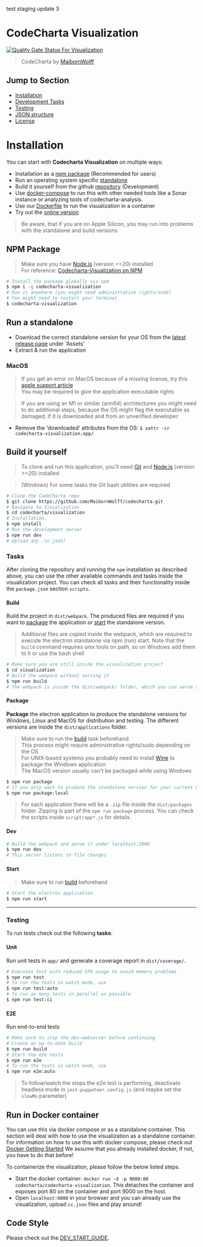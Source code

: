 test staging update 3
# CodeCharta Visualization

[![Quality Gate Status For Visualization](https://sonarcloud.io/api/project_badges/measure?project=maibornwolff-gmbh_codecharta_visualization&metric=alert_status)](https://sonarcloud.io/project/overview?id=maibornwolff-gmbh_codecharta_visualization)

> CodeCharta by [MaibornWolff](https://www.maibornwolff.de)

## Jump to Section

- [Installation](#installation)
- [Development Tasks](#tasks)
- [Testing](#testing)
- [JSON structure](#json-structure)
- [License](LICENSE.md)

# Installation

You can start with **Codecharta Visualization** on multiple ways:

- Installation as a [npm package](#npm-package) (Recommended for users)
- Run an operating system specific [standalone](#run-a-standalone)
- Build it yourself from the github [repository](#build-it-yourself) (Development)
- Use [docker-compose](https://maibornwolff.github.io/codecharta/docs/docker-containers/) to run this with other needed tools like a Sonar instance or analyzing tools of codecharta-analysis.
- Use our [Dockerfile](#run-in-docker-container) to run the visualization in a container
- Try out the [online version](https://maibornwolff.github.io/codecharta/visualization/app/index.html?file=codecharta.cc.json&file=codecharta_analysis.cc.json)

> Be aware, that if you are on Apple Silicon, you may run into problems with the standalone and build versions

## NPM Package

> Make sure you have [Node.js](https://nodejs.org/en/download) (version >=20) installed <br>
> For reference: [Codecharta-Visualization on NPM](https://www.npmjs.com/package/codecharta-visualization)

```bash
# Install the package globally via npm
$ npm i -g codecharta-visualization
# Run it anywhere (you might need administrative rights/sudo)
# You might need to restart your terminal
$ codecharta-visualization
```

## Run a standalone

- Download the correct standalone version for your OS from the [latest release page](https://github.com/MaibornWolff/codecharta/releases) under 'Assets'
- Extract & run the application

### MacOS

> If you get an error on MacOS because of a missing license, try this [apple support article](https://support.apple.com/en-gb/guide/mac-help/mh40616/12.0/mac/12.0) <br>
> You may be required to give the application executable rights

> If you are using an M1 or similar (arm64) architectures you might need to do additional steps, because the OS might flag the executable as damaged, if it is downloaded and from an unverified developer:

- Remove the 'downloaded' attributes from the OS:
  `$ xattr -cr codecharta-visualization.app/`

## Build it yourself

> To clone and run this application, you'll need [Git](https://git-scm.com) and [Node.js](https://nodejs.org/en/download/) (version >=20) installed

> (Windows) For some tasks the Git bash utilities are required

```bash
# Clone the CodeCharta repo
$ git clone https://github.com/MaibornWolff/codecharta.git
# Navigate to Visualization
$ cd codecharta/visualization
# Installation.
$ npm install
# Run the development server
$ npm run dev
# Upload any .cc.json!
```

### Tasks

After cloning the repository and running the `npm` installation as described above, you can use the other available commands and tasks inside the visualization project. You can check all tasks and their functionality inside the `package.json` section `scripts`.

#### Build

Build the project in `dist/webpack`. The produced files are required if you want to [package](#package) the application or [start](#start) the standalone version.

> Additional files are copied inside the webpack, which are required to execute the electron standalone via npm (run) start.
> Note that the `build` command requires unix tools on path, so on Windows add them to it or use the bash shell

```bash
# Make sure you are still inside the visualization project
$ cd visualization
# Build the webpack without serving it
$ npm run build
# The webpack is inside the dist/webpack/ folder, which you can serve as a web application
```

#### Package

**Package** the electron application to produce the standalone versions for Windows, Linux and MacOS for distribution and testing. The different versions are inside the `dist/applications` folder.

> Make sure to run the [build](#build) task beforehand <br>
> This process might require administrative rights/sudo depending on the OS <br>
> For UNIX-based systems you probably need to install [Wine](https://www.winehq.org/) to package the Windows application <br>
> The MacOS version usually can't be packaged while using Windows

```bash
$ npm run package
# If you only want to produce the standalone version for your current OS/arch combo use package:local
$ npm run package:local
```

> For each application there will be a `.zip` file inside the `dist/packages` folder. Zipping is part of the `npm run package` process. You can check the scripts inside `script/app*.js` for details.

#### Dev

```bash
# Build the webpack and serve it under localhost:3000
$ npm run dev
# This server listens to file changes
```

#### Start

> Make sure to run [build](#build) beforehand

```bash
# Start the electron application
$ npm run start
```

<hr>

### Testing

To run tests check out the following **tasks**:

#### Unit

Run unit tests in `app/` and generate a coverage report in `dist/coverage/`.

```bash
# Executes test with reduced CPU usage to avoid memory problems
$ npm run test
# To run the tests in watch mode, use
$ npm run test:auto
# To run as many tests in parallel as possible
$ npm run test:ci
```

#### E2E

Run end-to-end tests

```bash
# Make sure to stop the dev-webserver before continuing
# Create an up-to-date build
$ npm run build
# Start the e2e tests
$ npm run e2e
# To run the tests in watch mode, use
$ npm run e2e:auto
```

> To follow/watch the steps the e2e test is performing, deactivate headless mode in `jest-puppeteer.config.js` (and maybe set the `slowMo` parameter)

## Run in Docker container

You can use this via docker compose or as a standalone container. This section will deal with how to use the visualization as a standalone container. For information on how to use this with docker compose, please check out [Docker Getting Started](https://maibornwolff.github.io/codecharta/docs/docker-containers/)
We assume that you already installed docker, if not, you have to do that before!

To containerize the visualization, please follow the below listed steps.

- Start the docker container: `docker run -d -p 9000:80 codecharta/codecharta-visualization`. This detaches the container and exposes port 80 on the container and port 9000 on the host.
- Open `localhost:9000` in your browser and you can already use the visualization, upload `cc.json` files and play around!

## Code Style

Please check out the [DEV_START_GUIDE](../DEV_START_GUIDE.md).
